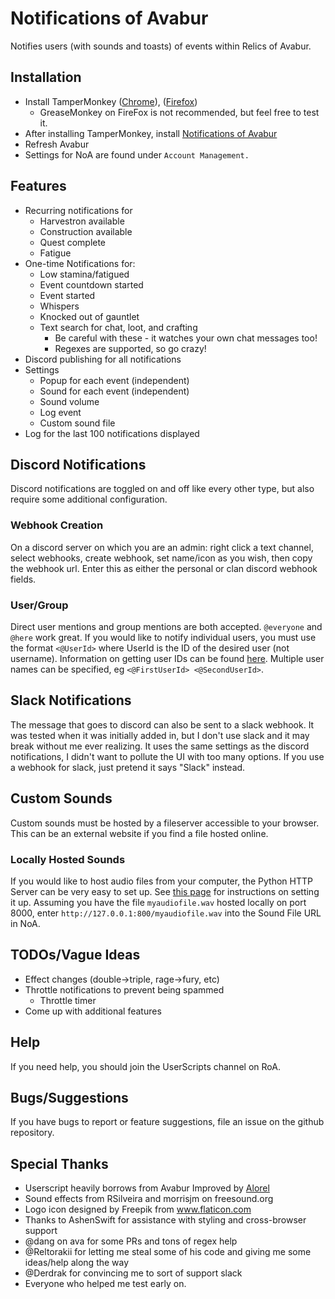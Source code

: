 # Notifications of Avabur
Notifies users (with sounds and toasts) of events within Relics of Avabur.

## Installation
* Install TamperMonkey ([Chrome](https://chrome.google.com/webstore/detail/tampermonkey/dhdgffkkebhmkfjojejmpbldmpobfkfo?hl=en)), ([Firefox](https://addons.mozilla.org/en-US/firefox/addon/tampermonkey/))
  * GreaseMonkey on FireFox is not recommended, but feel free to test it.
* After installing TamperMonkey, install [Notifications of Avabur](https://github.com/davidmcclelland/notifications-of-avabur/raw/master/notifications-of-avabur.user.js)
* Refresh Avabur
* Settings for NoA are found under `Account Management.`

## Features
* Recurring notifications for
  * Harvestron available
  * Construction available
  * Quest complete
  * Fatigue
* One-time Notifications for:
  * Low stamina/fatigued
  * Event countdown started
  * Event started
  * Whispers
  * Knocked out of gauntlet
  * Text search for chat, loot, and crafting
    * Be careful with these - it watches your own chat messages too!
    * Regexes are supported, so go crazy!
* Discord publishing for all notifications
* Settings
  * Popup for each event (independent)
  * Sound for each event (independent)
  * Sound volume
  * Log event
  * Custom sound file
* Log for the last 100 notifications displayed

## Discord Notifications
Discord notifications are toggled on and off like every other type, but also require some additional configuration.

### Webhook Creation
On a discord server on which you are an admin: right click a text channel, select webhooks, create webhook, set name/icon as you wish, then copy the webhook url. Enter this as either the personal or clan discord webhook fields.

### User/Group
Direct user mentions and group mentions are both accepted. `@everyone` and `@here` work great. If you would like to notify individual users, you must use the format `<@UserId>` where UserId is the ID of the desired user (not username). Information on getting user IDs can be found [here](https://www.reddit.com/r/discordapp/comments/61n0sj/pinging_rolesusers_linking_text_channels_through/dffsiuk/). Multiple user names can be specified, eg `<@FirstUserId> <@SecondUserId>`.

## Slack Notifications
The message that goes to discord can also be sent to a slack webhook. It was tested when it was initially added in, but I don't use slack and it may break without me ever realizing. It uses the same settings as the discord notifications, I didn't want to pollute the UI with too many options. If you use a webhook for slack, just pretend it says "Slack" instead.

## Custom Sounds
Custom sounds must be hosted by a fileserver accessible to your browser. This can be an external website if you find a file hosted online.

### Locally Hosted Sounds
If you would like to host audio files from your computer, the Python HTTP Server can be very easy to set up. See [this page](https://developer.mozilla.org/en-US/docs/Learn/Common_questions/set_up_a_local_testing_server#Running_a_simple_local_HTTP_server) for instructions on setting it up. Assuming you have the file `myaudiofile.wav` hosted locally on port 8000, enter `http://127.0.0.1:800/myaudiofile.wav` into the Sound File URL in NoA.

## TODOs/Vague Ideas
* Effect changes (double->triple, rage->fury, etc)
* Throttle notifications to prevent being spammed
  * Throttle timer
* Come up with additional features

## Help
If you need help, you should join the UserScripts channel on RoA.

## Bugs/Suggestions
If you have bugs to report or feature suggestions, file an issue on the github repository.

## Special Thanks
* Userscript heavily borrows from Avabur Improved by [Alorel](https://github.com/Alorel)
* Sound effects from RSilveira and morrisjm on freesound.org
* Logo icon designed by Freepik from www.flaticon.com
* Thanks to AshenSwift for assistance with styling and cross-browser support
* @dang on ava for some PRs and tons of regex help
* @Reltorakii for letting me steal some of his code and giving me some ideas/help along the way
* @Derdrak for convincing me to sort of support slack
* Everyone who helped me test early on.
